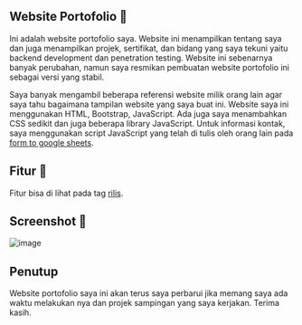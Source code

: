 ## Website Portofolio 🚀

Ini adalah website portofolio saya. Website ini menampilkan tentang saya dan juga menampilkan projek, sertifikat, dan bidang yang saya tekuni yaitu backend development dan penetration testing. Website ini sebenarnya banyak perubahan, namun saya resmikan pembuatan website portofolio ini sebagai versi yang stabil.

Saya banyak mengambil beberapa referensi website milik orang lain agar saya tahu bagaimana tampilan website yang saya buat ini. Website saya ini menggunakan HTML, Bootstrap, JavaScript. Ada juga saya menambahkan CSS sedikit dan juga beberapa library JavaScript. Untuk informasi kontak, saya menggunakan script JavaScript yang telah di tulis oleh orang lain pada <a href="https://github.com/jamiewilson/form-to-google-sheets">form to google sheets</a>.

## Fitur 📱

Fitur bisa di lihat pada tag <a href="https://github.com/galihap76/galihap76.github.io/releases">rilis</a>.

## Screenshot 📸

![image](https://github.com/user-attachments/assets/a6b92fc7-63d4-403e-bdbe-2a35b31c7066)

## Penutup

Website portofolio saya ini akan terus saya perbarui jika memang saya ada waktu melakukan nya dan projek sampingan yang saya kerjakan. Terima kasih.
